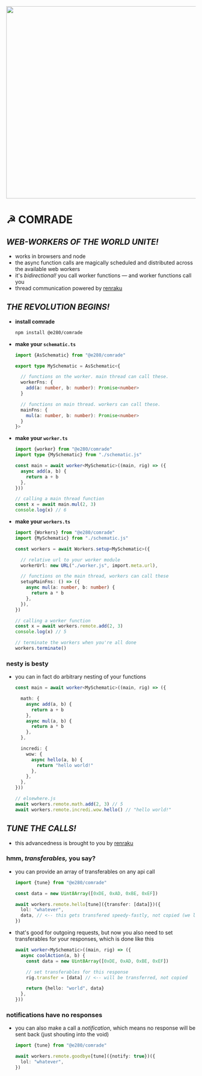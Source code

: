 
<div align="center"><img alt="" width="512" src="./assets/comrade.avif"/></div>

# ☭ COMRADE

## *WEB-WORKERS OF THE WORLD UNITE!*
- works in browsers and node
- the async function calls are magically scheduled and distributed across the available web workers
- it's *bidirectional!* you call worker functions — and worker functions call you
- thread communication powered by [renraku](https://github.com/chase-moskal/renraku)

## *THE REVOLUTION BEGINS!*
- **install comrade**
  ```sh
  npm install @e280/comrade
  ```
- **make your `schematic.ts`**
  ```ts
  import {AsSchematic} from "@e280/comrade"

  export type MySchematic = AsSchematic<{

    // functions on the worker. main thread can call these.
    workerFns: {
      add(a: number, b: number): Promise<number>
    }

    // functions on main thread. workers can call these.
    mainFns: {
      mul(a: number, b: number): Promise<number>
    }
  }>
  ```
- **make your `worker.ts`**
  ```ts
  import {worker} from "@e280/comrade"
  import type {MySchematic} from "./schematic.js"

  const main = await worker<MySchematic>((main, rig) => ({
    async add(a, b) {
      return a + b
    },
  }))

  // calling a main thread function
  const x = await main.mul(2, 3)
  console.log(x) // 6
  ```
- **make your `workers.ts`**
  ```ts
  import {Workers} from "@e280/comrade"
  import {MySchematic} from "./schematic.js"

  const workers = await Workers.setup<MySchematic>({

    // relative url to your worker module
    workerUrl: new URL("./worker.js", import.meta.url),

    // functions on the main thread, workers can call these
    setupMainFns: () => ({
      async mul(a: number, b: number) {
        return a * b
      },
    }),
  })

  // calling a worker function
  const x = await workers.remote.add(2, 3)
  console.log(x) // 5

  // terminate the workers when you're all done
  workers.terminate()
  ```

### nesty is besty
- you can in fact do arbitrary nesting of your functions
  ```ts
  const main = await worker<MySchematic>((main, rig) => ({

    math: {
      async add(a, b) {
        return a + b
      },
      async mul(a, b) {
        return a * b
      },
    },

    incredi: {
      wow: {
        async hello(a, b) {
          return "hello world!"
        },
      },
    },
  }))

  // elsewhere.js
  await workers.remote.math.add(2, 3) // 5
  await workers.remote.incredi.wow.hello() // "hello world!"
  ```

## *TUNE THE CALLS!*
- this advancedness is brought to you by [renraku](https://github.com/chase-moskal/renraku)

### hmm, *transferables,* you say?
- you can provide an array of transferables on any api call
  ```ts
  import {tune} from "@e280/comrade"

  const data = new Uint8Array([0xDE, 0xAD, 0xBE, 0xEF])

  await workers.remote.hello[tune]({transfer: [data]})({
    lol: "whatever",
    data, // <-- this gets transfered speedy-fastly, not copied (we like this)
  })
  ```
- that's good for outgoing requests, but now you also need to set transferables for your responses, which is done like this
  ```ts
  await worker<MySchematic>((main, rig) => ({
    async coolAction(a, b) {
      const data = new Uint8Array([0xDE, 0xAD, 0xBE, 0xEF])

      // set transferables for this response
      rig.transfer = [data] // <-- will be transferred, not copied

      return {hello: "world", data}
    },
  }))
  ```

### notifications have no responses
- you can also make a call a *notification*, which means no response will be sent back (just shouting into the void)
  ```ts
  import {tune} from "@e280/comrade"

  await workers.remote.goodbye[tune]({notify: true})({
    lol: "whatever",
  })
  ```

